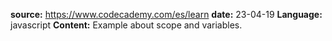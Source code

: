 **source:** https://www.codecademy.com/es/learn
**date:** 23-04-19
**Language:** javascript
**Content:** Example about scope and variables.


